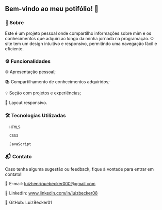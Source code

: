## Bem-vindo ao meu potifólio! 🚀

### 📖 Sobre
Este é um projeto pessoal onde compartilho informações sobre mim e os conhecimentos que adquiri ao longo da minha jornada na programação. O site tem um design intuitivo e responsivo, permitindo uma navegação fácil e eficiente.

### ⚙️ Funcionalidades

   🌐 Apresentação pessoal;

   📚 Compartilhamento de conhecimentos adquiridos;

   💡 Seção com projetos e experiências;

   📱 Layout responsivo.

### 🛠 Tecnologias Utilizadas

      HTML5

      CSS3

      JavaScript

### 📬 Contato

Caso tenha alguma sugestão ou feedback, fique à vontade para entrar em contato!

📧 E-mail: luizhenriquebecker000@gmail.com

🔗 LinkedIn: www.linkedin.com/in/luizbecker08

🐙 GitHub: LuizBecker01